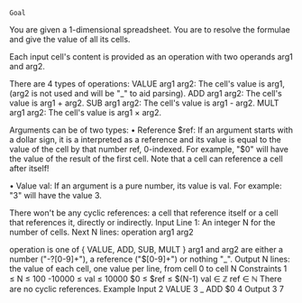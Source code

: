 	Goal
You are given a 1-dimensional spreadsheet. You are to resolve the formulae and give the value of all its cells.

Each input cell's content is provided as an operation with two operands arg1 and arg2.

There are 4 types of operations:
VALUE arg1 arg2: The cell's value is arg1, (arg2 is not used and will be "_" to aid parsing).
ADD arg1 arg2: The cell's value is arg1 + arg2.
SUB arg1 arg2: The cell's value is arg1 - arg2.
MULT arg1 arg2: The cell's value is arg1 × arg2.

Arguments can be of two types:
• Reference $ref: If an argument starts with a dollar sign, it is a interpreted as a reference and its value is equal to the value of the cell by that number ref, 0-indexed.
For example, "$0" will have the value of the result of the first cell.
Note that a cell can reference a cell after itself!

• Value val: If an argument is a pure number, its value is val.
For example: "3" will have the value 3.

There won't be any cyclic references: a cell that reference itself or a cell that references it, directly or indirectly.
Input
Line 1: An integer N for the number of cells.
Next N lines: operation arg1 arg2

operation is one of { VALUE, ADD, SUB, MULT }
arg1 and arg2 are either a number ("-?[0-9]+"), a reference ("\$[0-9]+") or nothing "_".
Output
N lines: the value of each cell, one value per line, from cell 0 to cell N
Constraints
1 ≤ N ≤ 100
-10000 ≤ val ≤ 10000
$0 ≤ $ref ≤ $(N-1)
val ∈ ℤ
ref ∈ ℕ
There are no cyclic references.
Example
Input
2
VALUE 3 _
ADD $0 4
Output
3
7